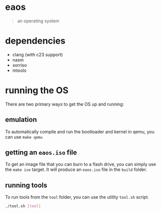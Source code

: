 # eaos
> an operating system

# dependencies
- clang (with c23 support)
- nasm
- xorriso
- mtools

# running the OS
There are two primary ways to get the OS up and running:

## emulation
To automatically compile and run the bootloader and kernel in qemu,
you can use `make qemu`

## getting an `eaos.iso` file
To get an image file that you can burn to a flash drive,
you can simply use the `make iso` target. It will produce an
`eaos.iso` file in the `build` folder.

## running tools
To run tools from the `tool` folder, you can use the utility `tool.sh` script.
```sh
./tool.sh [tool]
```
